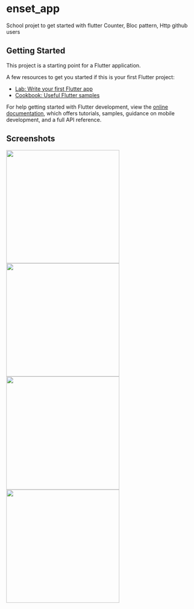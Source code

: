 # enset_app

School projet to get started with flutter
Counter, Bloc pattern, Http github users

## Getting Started

This project is a starting point for a Flutter application.

A few resources to get you started if this is your first Flutter project:

- [Lab: Write your first Flutter app](https://docs.flutter.dev/get-started/codelab)
- [Cookbook: Useful Flutter samples](https://docs.flutter.dev/cookbook)

For help getting started with Flutter development, view the
[online documentation](https://docs.flutter.dev/), which offers tutorials,
samples, guidance on mobile development, and a full API reference.

## Screenshots

<img src="https://user-images.githubusercontent.com/99084262/176568198-9aebba22-2b98-4a43-8e7c-0e7dc5c8b6c7.png"  width="300"/>
<img src="https://user-images.githubusercontent.com/99084262/176568216-dcc5cf6f-94c2-42a5-94d9-4af3b2264c6b.png"  width="300"/>
<img src="https://user-images.githubusercontent.com/99084262/176568217-8f0ada70-e5d4-41f4-a29b-f668b36d7e9c.png"  width="300"/>
<img src="https://user-images.githubusercontent.com/99084262/176568229-c7604565-33b1-4ab5-90ab-28f003a1ae7a.png"  width="300"/>


